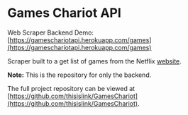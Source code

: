 # Games Chariot API

Web Scraper Backend Demo: [https://gameschariotapi.herokuapp.com/games](https://gameschariotapi.herokuapp.com/games)

Scraper built to a get list of games from the Netflix [website](https://help.netflix.com/en/node/121442).

**Note:** This is the repository for only the backend.

The full project repository can be viewed at [https://github.com/thisislink/GamesChariot](https://github.com/thisislink/GamesChariot).
